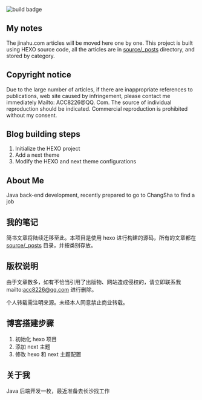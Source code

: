 ![build badge](https://github.com/acc8226/page-source/actions/workflows/main.yml/badge.svg)

## My notes

The jinahu.com articles will be moved here one by one. This project is built using HEXO source code, all the articles are in [source/_posts](source/_posts) directory, and stored by category.

## Copyright notice

Due to the large number of articles, if there are inappropriate references to publications, web site caused by infringement, please contact me immediately Mailto: ACC8226@QQ. Com.
The source of individual reproduction should be indicated. Commercial reproduction is prohibited without my consent.

## Blog building steps

1. Initialize the HEXO project
2. Add a next theme
3. Modify the HEXO and next theme configurations

## About Me

Java back-end development, recently prepared to go to ChangSha to find a job

## 我的笔记

简书文章将陆续迁移至此。本项目是使用 hexo 进行构建的源码，所有的文章都在 [source/_posts](source/_posts) 目录，并按类别存放。

## 版权说明

由于文章数多，如有不恰当引用了出版物、网站造成侵权的，请立即联系我 mailto:acc8226@qq.com 进行删除。

个人转载需注明来源。未经本人同意禁止商业转载。

## 博客搭建步骤

1. 初始化 hexo 项目
2. 添加 next 主题
3. 修改 hexo 和 next 主题配置

## 关于我

Java 后端开发一枚，最近准备去长沙找工作
